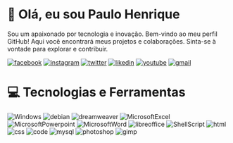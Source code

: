 # 👋 Olá, eu sou Paulo Henrique
Sou um apaixonado por tecnologia e inovação. Bem-vindo ao meu perfil GitHub! Aqui você encontrará meus projetos e colaborações. Sinta-se à vontade para explorar e contribuir.

[![facebook](https://img.shields.io/badge/Facebook-1877F2?style=for-the-badge&logo=facebook&logoColor=white)](https://www.facebook.com/PAULOHPEDRO29/)
[![instagram](https://img.shields.io/badge/Instagram-E4405F?style=for-the-badge&logo=instagram&logoColor=white)](https://www.instagram.com/paulohpedro/)
[![twitter](https://img.shields.io/badge/Twitter-1DA1F2?style=for-the-badge&logo=twitter&logoColor=white)](https://x.com/Paulohpedro30)
[![likedin](https://img.shields.io/badge/LinkedIn-0077B5?style=for-the-badge&logo=linkedin&logoColor=white)](https://www.linkedin.com/in/paulohpedro/)
[![youtube](https://img.shields.io/badge/YouTube-FF0000?style=for-the-badge&logo=youtube&logoColor=white)](https://www.youtube.com/@paulohpedro)
[![gmail](https://img.shields.io/badge/-Gmail-%23333?style=for-the-badge&logo=gmail&logoColor=white)](paulohpedro73@gmail.com)

# 💻 Tecnologias e Ferramentas
 ![Windows](https://img.shields.io/badge/Windows-0078D6?style=for-the-badge&logo=windows&logoColor=white)
 ![debian](https://img.shields.io/badge/Debian-A81D33?style=for-the-badge&logo=debian&logoColor=white)
  ![dreamweaver](https://img.shields.io/badge/Adobe%20Dreamweaver-072401?style=for-the-badge&logo=Adobe%20Dreamweaver&logoColor=34F400)
   ![MicrosoftExcel](https://img.shields.io/badge/Microsoft_Excel-217346?style=for-the-badge&logo=microsoft-excel&logoColor=white)
  ![MicrosoftPowerpoint](https://img.shields.io/badge/Microsoft_PowerPoint-B7472A?style=for-the-badge&logo=microsoft-powerpoint&logoColor=white)
 ![MicrosoftWord](https://img.shields.io/badge/Microsoft_Word-2B579A?style=for-the-badge&logo=microsoft-word&logoColor=white)
 ![libreoffice](https://img.shields.io/badge/LibreOffice-18A303?style=for-the-badge&logo=LibreOffice&logoColor=white)
 ![ShellScript](https://img.shields.io/badge/Shell_Script-121011?style=for-the-badge&logo=gnu-bash&logoColor=white)
 ![html](https://img.shields.io/badge/HTML-239120?style=for-the-badge&logo=html5&logoColor=white)
 ![css](https://img.shields.io/badge/CSS-239120?&style=for-the-badge&logo=css3&logoColor=white)
 ![code](https://img.shields.io/badge/Visual_Studio_Code-0078D4?style=for-the-badge&logo=visual%20studio%20code&logoColor=white)
 ![mysql](https://img.shields.io/badge/MySQL-00000F?style=for-the-badge&logo=mysql&logoColor=white)
 ![photoshop](https://img.shields.io/badge/Adobe%20Photoshop-31A8FF?style=for-the-badge&logo=Adobe%20Photoshop&logoColor=black)
 ![gimp](https://img.shields.io/badge/gimp-5C5543?style=for-the-badge&logo=gimp&logoColor=white)
